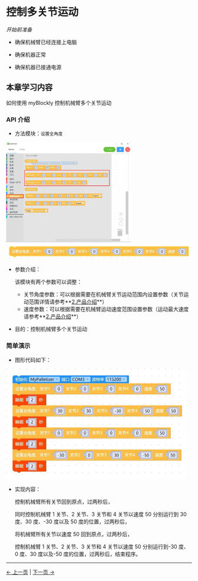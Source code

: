 # 控制多关节运动

<i>开始前准备</i>

- 确保机械臂已经连接上电脑

- 确保机器正常

- 确保机器已接通电源

## 本章学习内容

如何使用 myBlockly 控制机械臂多个关节运动

### API 介绍

- 方法模块：`设置全角度`

<img src="img/myblockly/控制多关节1.jpg" style="zoom: 33%;" />

<img src="img/myblockly/控制多关节2.jpg" style="zoom: 50%;" />

- 参数介绍：

  该模块有两个参数可以调整：

  - 关节角度参数：可以根据需要在机械臂关节运动范围内设置参数（关节运动范围详情请参考**[2.产品介绍](https://docs.elephantrobotics.com/docs/gitbook/2-serialproduct/2-buy.html)**）
  - 速度参数：可以根据需要在机械臂运动速度范围设置参数（运动最大速度请参考**[2.产品介绍](https://docs.elephantrobotics.com/docs/gitbook/2-serialproduct/2-buy.html)**）

- 目的：控制机械臂多个关节运动

### 简单演示

- 图形代码如下：

<img src="./img/myblockly/控制多关节4.jpg" style="zoom: 50%;" />

- 实现内容：

  控制机械臂所有关节回到原点，过两秒后，

  同时控制机械臂 1 关节、2 关节、3 关节和 4 关节以速度 50 分别运行到 30 度、30 度、-30 度以及 50 度的位置，过两秒后，

  将机械臂所有关节以速度 50 回到原点，过两秒后，

  控制机械臂 1 关节、2 关节、3 关节和 4 关节以速度 50 分别运行到-30 度、0 度、30 度以及-50 度的位置，过两秒后，结束程序。

---

[← 上一页](../320pi/6-ControlSingleJoint.md) | [下一页 →](../320pi/8-GripperUse.md)
